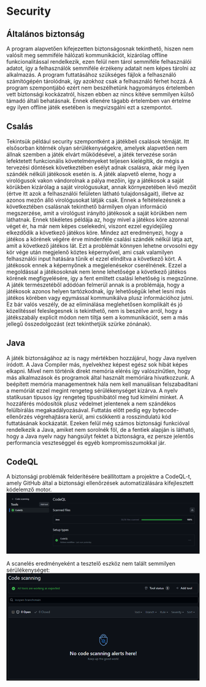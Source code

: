 # Security

## Általános biztonság

A program alapvetően kifejezetten biztonságosnak tekinthető, hiszen nem valósít meg semmiféle hálózati kommunikációt, kizárólag offline funkcionalitással rendelkezik, ezen felül nem tárol semmiféle felhasználói adatot, így a felhasználók semmiféle érzékeny adatait nem képes tárolni az alkalmazás. A program futtatásához szükséges fájlok a felhasználó számítógépén tárolódnak, így azokhoz csak a felhasználó férhet hozzá. A program szempontjábó ezért nem beszélhetünk hagyományos értelemben vett biztonsági kockázatról, hiszen ebben az nincs kitéve semmilyen külső támadó általi behatásnak. Ennek ellenére tágabb értelemben van értelme egy ilyen offline játék esetében is megvizsgálni ezt a szempontot.

## Csalás

Tekintsük például security szempontként a játékbeli csalások témáját. Itt elsősorban kitérnék olyan sérülékenységekre, amelyek alapvetően nem állnak szemben a játék elvárt működésével, a játék tervezése során lefektetett funkcionális követelményeket teljesen kielégítik, de mégis a tervezési döntések következtében esélyt adnak csalásra, akár még ilyen szándék nélküli játékosok esetén is. A játék alapvető eleme, hogy a virológusok vakon vándorolnak a pálya mezőin, így a játékosok a saját körükben kizárólag a saját virológusukat, annak környezetében lévő mezőit (értve itt azok a felhasználói felületen látható tulajdonságait), illetve az azonos mezőn álló virológusokat látják csak. Ennek a feltételezésnek a következtében csalásnak tekinthető bármilyen olyan információ megszerzése, amit a virológust irányító játékosok a saját körükben nem láthatnak. Ennek tökéletes példája az, hogy mivel a játékos köre azonnal véget ér, ha már nem képes cselekedni, viszont ezzel egyidejűleg elkezdődik a következő játékos köre. Mindez azt eredményezi, hogy a játékos a körének végére érve mindenféle csalási szándék nélkül látja azt, amit a következő játékos lát. Ezt a problémát könnyen lehetne orvosolni egy kör vége után megjelenő köztes képernyővel, ami csak valamilyen felhasználói input hatására tűnik el ezzel elindítva a következő kört. A játékosok ennek a képernyőnek a megjelenésekor cserélnének. Ezzel a megoldással a játékosoknak nem lenne lehetősége a következő játékos körének megfigyelésére, így a fent említett csalási lehetőség is megszűnne. A játék természetéből adódóan felmerül annak is a problémája, hogy a játékosok azonos helyen tartózkodnak, így lehetőségük lehet lesni más játékos körében vagy egymással kommunikálva plusz információhoz jutni. Ez bár valós veszély, de az eliminálása meglehetősen komplikált és jó közelítéssel feleslegesnek is tekinthető, nem is beszélve arról, hogy a játékszabály explicit módon nem tiltja sem a kommunikációt, sem a más jellegű összedolgozást (ezt tekinthetjük szürke zónának).

## Java

A játék biztonságához az is nagy mértékben hozzájárul, hogy Java nyelven íródott. A Java Compiler más, nyelvekhez képest egész sok hibát képes elkapni. Mivel nem történik direkt memória elérés így valószínűtlen, hogy más alkalmazások és programok által használt memóriára hivatkozzunk. A beépített memória managementnek hála nem kell manuálisan felszabadítani a memóriát ezzel megint rengeteg sérülékenységet kizárva. A nyelv statikusan típusos így rengeteg típushibától meg tud kímélni minket. A hozzáférés módosítók plusz védelmet jelentenek a nem szándékos felülbírálás megakadályozásával. Futtatás előtt pedig egy bytecode-ellenőrzés végrehajtásra kerül, ami csökkenti a rosszindulatú kód futtatásának kockázatát. Ezeken felül még számos biztonsági funkcióval rendelkezik a Java, amiket nem sorolnék föl, de a fentiek alapján is látható, hogy a Java nyelv nagy hangsúlyt fektet a biztonságra, ez persze jelentős performancia veszteséggel és egyéb kompromisszumokkal jár.

## CodeQL

A biztonsági problémák felderítésére beállítottam a projektre a CodeQL-t, amely GitHub által a biztonsági ellenőrzések automatizálására kifejlesztett kódelemző motor.
![CodeQL setup](CodeQL.png)

A scanelés eredményeként a tesztelő eszköz nem talált semmilyen sérülékenységet:
![CodeQL results](CodeQL_results.png)
